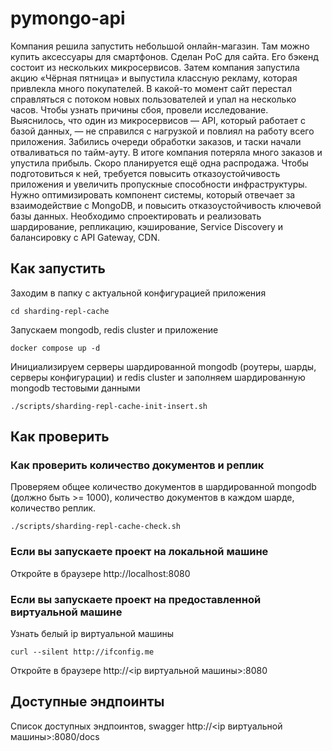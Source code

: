 # pymongo-api

Компания решила запустить небольшой онлайн-магазин. Там можно купить аксессуары для смартфонов. Сделан PоC для сайта. Его бэкенд состоит из нескольких микросервисов. 
Затем компания запустила акцию «Чёрная пятница» и выпустила классную рекламу, которая привлекла много покупателей. В какой-то момент сайт перестал справляться с потоком новых пользователей и упал на несколько часов.
Чтобы узнать причины сбоя, провели исследование. Выяснилось, что один из микросервисов — API, который работает с базой данных, — не справился с нагрузкой и повлиял на работу всего приложения. Забились очереди обработки заказов, и таски начали отваливаться по тайм-ауту. В итоге компания потеряла много заказов и упустила прибыль. 
Скоро планируется ещё одна распродажа. Чтобы подготовиться к ней, требуется повысить отказоустойчивость приложения и увеличить пропускные способности инфраструктуры. Нужно оптимизировать компонент системы, который отвечает за взаимодействие с MongoDB, и повысить отказоустойчивость ключевой базы данных.
Необходимо спроектировать и реализовать шардирование, репликацию, кэширование, Service Discovery и балансировку с API Gateway, CDN.

## Как запустить

Заходим в папку с актуальной конфигурацией приложения

```shell
cd sharding-repl-cache
```

Запускаем mongodb, redis cluster и приложение

```shell
docker compose up -d
```

Инициализируем серверы шардированной mongodb (роутеры, шарды, серверы конфигурации) и redis cluster и заполняем шардированную mongodb тестовыми данными

```shell
./scripts/sharding-repl-cache-init-insert.sh
```

## Как проверить

### Как проверить количество документов и реплик

Проверяем общее количество документов в шардированной mongodb (должно быть >= 1000), количество документов в каждом шарде, количество реплик.

```shell
./scripts/sharding-repl-cache-check.sh
```

### Если вы запускаете проект на локальной машине

Откройте в браузере http://localhost:8080

### Если вы запускаете проект на предоставленной виртуальной машине

Узнать белый ip виртуальной машины

```shell
curl --silent http://ifconfig.me
```

Откройте в браузере http://<ip виртуальной машины>:8080

## Доступные эндпоинты

Список доступных эндпоинтов, swagger http://<ip виртуальной машины>:8080/docs
